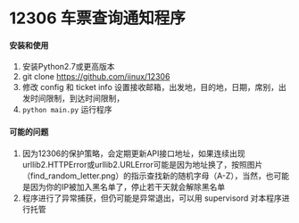 12306 车票查询通知程序
======================
#### 安装和使用
  1. 安装Python2.7或更高版本
  1. git clone https://github.com/iinux/12306
  1. 修改 config 和 ticket info 设置接收邮箱，出发地，目的地，日期，席别，出发时间限制，到达时间限制，
  1. `python main.py` 运行程序

#### 可能的问题
  1. 因为12306的保护策略，会定期更新API接口地址，如果连续出现urllib2.HTTPError或urllib2.URLError可能是因为地址换了，按照图片（find_random_letter.png）的指示查找新的随机字母（A-Z），当然，也可能是因为你的IP被加入黑名单了，停止若干天就会解除黑名单
  1. 程序进行了异常捕获，但仍可能是异常退出，可以用 supervisord 对本程序进行托管
